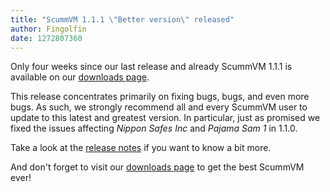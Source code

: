 ```yaml
---
title: "ScummVM 1.1.1 \"Better version\" released"
author: Fingolfin
date: 1272807360
---
```


Only four weeks since our last release and already ScummVM 1.1.1 is available on our [downloads page](/downloads/).

This release concentrates primarily on fixing bugs, bugs, and even more bugs. As such, we strongly recommend all and every ScummVM user to update to this latest and greatest version. In particular, just as promised we fixed the issues affecting *Nippon Safes Inc* and *Pajama Sam 1* in 1.1.0.

Take a look at the [release notes](https://downloads.scummvm.org/frs/scummvm/1.1.1/ReleaseNotes) if you want to know a bit more.

And don't forget to visit our [downloads page](/downloads/) to get the best ScummVM ever!

